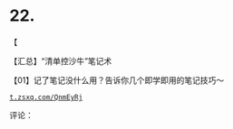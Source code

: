 # 22.

【

【汇总】“清单控沙牛”笔记术

【01】记了笔记没什么用？告诉你几个即学即用的笔记技巧～

[`t.zsxq.com/QnmEyRj`](https://t.zsxq.com/QnmEyRj)

评论：